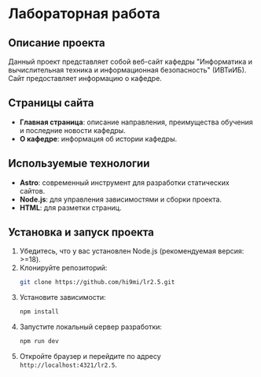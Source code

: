 # Лабораторная работа

## Описание проекта
Данный проект представляет собой веб-сайт кафедры "Информатика и вычислительная техника и информационная безопасность" (ИВТиИБ). Сайт предоставляет информацию о кафедре.

## Страницы сайта

- **Главная страница**: описание направления, преимущества обучения и последние новости кафедры.
- **О кафедре**: информация об истории кафедры.

## Используемые технологии

- **Astro**: современный инструмент для разработки статических сайтов.
- **Node.js**: для управления зависимостями и сборки проекта.
- **HTML**: для разметки страниц.

## Установка и запуск проекта

1. Убедитесь, что у вас установлен Node.js (рекомендуемая версия: >=18).
2. Клонируйте репозиторий:
   ```bash
   git clone https://github.com/hi9mi/lr2.5.git
   ```
3. Установите зависимости:
   ```bash
   npm install
   ```
4. Запустите локальный сервер разработки:
   ```bash
   npm run dev
   ```
5. Откройте браузер и перейдите по адресу `http://localhost:4321/lr2.5`.
